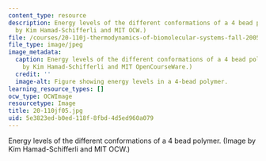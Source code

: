 ```yaml
---
content_type: resource
description: Energy levels of the different conformations of a 4 bead polymer. (Image
  by Kim Hamad-Schifferli and MIT OCW.)
file: /courses/20-110j-thermodynamics-of-biomolecular-systems-fall-2005/5e3823edb0ed118f8fbd4d5ed960a079_20-110jf05.jpg
file_type: image/jpeg
image_metadata:
  caption: Energy levels of the different conformations of a 4 bead polymer. (Image
    by Kim Hamad-Schifferli and MIT OpenCourseWare.)
  credit: ''
  image-alt: Figure showing energy levels in a 4-bead polymer.
learning_resource_types: []
ocw_type: OCWImage
resourcetype: Image
title: 20-110jf05.jpg
uid: 5e3823ed-b0ed-118f-8fbd-4d5ed960a079
---
```

Energy levels of the different conformations of a 4 bead polymer. (Image by Kim Hamad-Schifferli and MIT OCW.)

